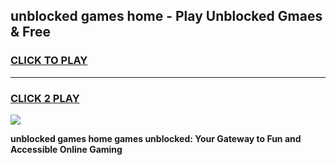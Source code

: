 
## unblocked games home - Play Unblocked Gmaes & Free
<h3>
<a href="https://premium.freeplayer.one?title=unblocked_games_home&ref=20F">CLICK TO PLAY</a></h3>
<hr>

<h3>
<a href="https://premium.freeplayer.one?title=unblocked_games_home&ref=20F">CLICK 2 PLAY</a>
  
</h3>

<a href="https://premium.freeplayer.one?title=unblocked_games_home&ref=20F/"><img src="https://clearcache.store/games.png"></a>


**unblocked games home games unblocked: Your Gateway to Fun and Accessible Online Gaming**
